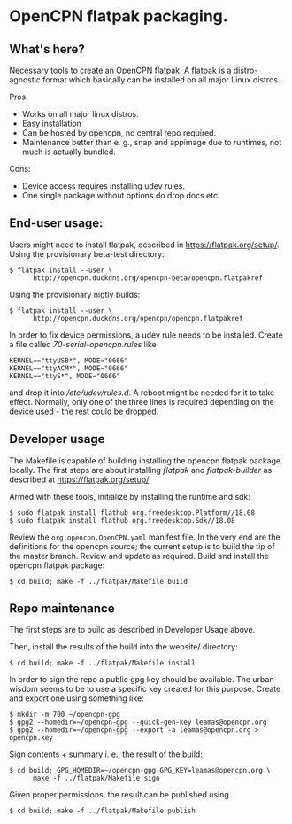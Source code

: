 OpenCPN flatpak packaging.
==========================

What's here?
------------
Necessary tools to create an OpenCPN flatpak. A flatpak is a distro-agnostic 
format which basically can be installed on all major Linux distros. 

Pros:
  
  - Works on all major linux distros.
  - Easy installation
  - Can be hosted by opencpn, no central repo required.
  - Maintenance better than e. g., snap and appimage due to runtimes, not
    much is actually bundled.

Cons:

  - Device access requires installing udev rules.
  - One single package without options do drop docs etc.


End-user usage:
---------------

Users might need to install flatpak, described in https://flatpak.org/setup/.
Using the provisionary beta-test directory:

    $ flatpak install --user \
          http://opencpn.duckdns.org/opencpn-beta/opencpn.flatpakref

Using the provisionary nigtly builds:

    $ flatpak install --user \
          http://opencpn.duckdns.org/opencpn/opencpn.flatpakref


In order to fix device permissions, a udev rule needs to be installed. Create
a file called *70-serial-opencpn.rules* like

    KERNEL=="ttyUSB*", MODE="0666"
    KERNEL=="ttyACM*", MODE="0666"
    KERNEL=="ttyS*", MODE="0666"

and drop it into */etc/udev/rules.d*. A reboot might be needed for it to 
take effect. Normally, only one of the three lines is required depending
on the device used - the rest could be dropped.


Developer usage
---------------

The Makefile is capable of building installing the opencpn flatpak
package locally. The first steps are about installing *flatpak* and
*flatpak-builder* as described at https://flatpak.org/setup/

Armed with these tools, initialize by installing the runtime and sdk:

    $ sudo flatpak install flathub org.freedesktop.Platform//18.08
    $ sudo flatpak install flathub org.freedesktop.Sdk//18.08

Review the `org.opencpn.OpenCPN.yaml` manifest file. In the very end
are the definitions for the opencpn source; the current setup is
to build the tip of the master branch.  Review and update as
required. Build and install the opencpn flatpak package:

    $ cd build; make -f ../flatpak/Makefile build

Repo maintenance
----------------

The first steps are to build as described in Developer Usage above.

Then, install the results of the build into the website/ directory:

    $ cd build; make -f ../flatpak/Makefile install

In order to sign the repo a public gpg key should be available. The
urban wisdom seems to be to use a specific key created for this purpose.
Create and export one using something like:

    $ mkdir -m 700 ~/opencpn-gpg
    $ gpg2 --homedir=~/opencpn-gpg --quick-gen-key leamas@opencpn.org
    $ gpg2 --homedir=~/opencpn-gpg --export -a leamas@opencpn.org > opencpn.key

Sign contents + summary i. e., the result of the build:

    $ cd build; GPG_HOMEDIR=~/opencpn-gpg GPG_KEY=leamas@opencpn.org \
          make -f ../flatpak/Makefile sign

Given proper permissions, the result can be published using

    $ cd build; make -f ../flatpak/Makefile publish
